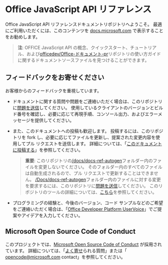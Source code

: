 # <a name="office-javascript-api-reference"></a>Office JavaScript API リファレンス

Office JavaScript API リファレンスドキュメントリポジトリへようこそ。 最適にご利用いただくには、このコンテンツを [docs.microsoft.com](https://docs.microsoft.com/javascript/api/overview/office) で表示することをお勧めします。

> **注**: OFFICE JavaScript API の概念、クイックスタート、チュートリアル、および[officedev/Office-ドキュメント-pr](https://github.com/OfficeDev/office-js-docs-pr)リポジトリの使い方ガイドに関するドキュメントソースファイルを見つけることができます。

## <a name="give-us-your-feedback"></a>フィードバックをお寄せください

お客様からのフィードバックを重視しています。

* ドキュメントに関する質問や問題をご連絡いただく場合は、このリポジトリに[問題を送信](https://github.com/OfficeDev/office-js-docs-reference/issues)してください。 使用しているクライアントのバージョンとビルド番号を確認し、必要に応じて再現手順、コンソール出力、およびエラーメッセージを提供してください。

* また、このドキュメントへの投稿も歓迎します。 投稿するには、このリポジトリを fork し、必要に応じてファイルを更新し、提案された変更内容を使用してプル リクエストを送信します。 詳細については、「[このドキュメントに投稿する](Contributing.md)」を参照してください。

    > **重要**: このリポジトリの[/docs/docs-ref-autogen](https://github.com/OfficeDev/office-js-docs-reference/tree/master/docs/docs-ref-autogen)フォルダー内のファイルを変更しないでください。 そのフォルダー内のすべてのファイルは自動生成されるので、プル リクエストで更新することはできません。 [/Docs/docs-ref-autogen](https://github.com/OfficeDev/office-js-docs-reference/tree/master/docs/docs-ref-autogen)フォルダー内のファイルに対する変更を要求するには、このリポジトリに[問題を送信](https://github.com/OfficeDev/office-js-docs-reference/issues)してください。 このリポジトリのツールの詳細については、[こちら](https://github.com/OfficeDev/office-js-docs-reference/blob/master/DocumentationToolingNotes.md)を参照してください。

* プログラミングの経験と、今後のバージョン、コード サンプルなどのご希望をご連絡いただく場合は、「[Office Developer Platform UserVoice](https://officespdev.uservoice.com/)」でご提案やアイデアを入力してください。

## <a name="microsoft-open-source-code-of-conduct"></a>Microsoft Open Source Code of Conduct

このプロジェクトでは、[Microsoft Open Source Code of Conduct](https://opensource.microsoft.com/codeofconduct/) が採用されています。
詳細については、「[よく寄せ](https://opensource.microsoft.com/codeofconduct/faq/)られる質問」または「 [opencode@microsoft.com](mailto:opencode@microsoft.com) contact」を参照してください。
